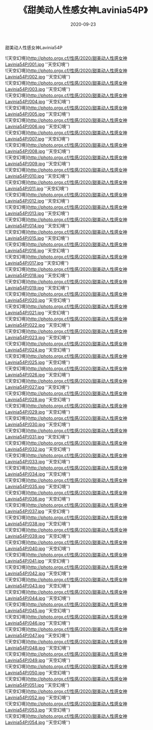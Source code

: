 ﻿---
layout: post
title:  《甜美动人性感女神Lavinia54P》
date:   2020-09-23
img: http://photo.orgx.cf/性感/2020/甜美动人性感女神Lavinia54P/000.jpg
tags: [美女, 性感, 泳衣]
---

甜美动人性感女神Lavinia54P



![天空幻境](http://photo.orgx.cf/性感/2020/甜美动人性感女神Lavinia54P/001.jpg ''天空幻境'') <br>
![天空幻境](http://photo.orgx.cf/性感/2020/甜美动人性感女神Lavinia54P/002.jpg ''天空幻境'') <br>
![天空幻境](http://photo.orgx.cf/性感/2020/甜美动人性感女神Lavinia54P/003.jpg ''天空幻境'') <br>
![天空幻境](http://photo.orgx.cf/性感/2020/甜美动人性感女神Lavinia54P/004.jpg ''天空幻境'') <br>
![天空幻境](http://photo.orgx.cf/性感/2020/甜美动人性感女神Lavinia54P/005.jpg ''天空幻境'') <br>
![天空幻境](http://photo.orgx.cf/性感/2020/甜美动人性感女神Lavinia54P/006.jpg ''天空幻境'') <br>
![天空幻境](http://photo.orgx.cf/性感/2020/甜美动人性感女神Lavinia54P/007.jpg ''天空幻境'') <br>
![天空幻境](http://photo.orgx.cf/性感/2020/甜美动人性感女神Lavinia54P/008.jpg ''天空幻境'') <br>
![天空幻境](http://photo.orgx.cf/性感/2020/甜美动人性感女神Lavinia54P/009.jpg ''天空幻境'') <br>
![天空幻境](http://photo.orgx.cf/性感/2020/甜美动人性感女神Lavinia54P/010.jpg ''天空幻境'') <br>
![天空幻境](http://photo.orgx.cf/性感/2020/甜美动人性感女神Lavinia54P/011.jpg ''天空幻境'') <br>
![天空幻境](http://photo.orgx.cf/性感/2020/甜美动人性感女神Lavinia54P/012.jpg ''天空幻境'') <br>
![天空幻境](http://photo.orgx.cf/性感/2020/甜美动人性感女神Lavinia54P/013.jpg ''天空幻境'') <br>
![天空幻境](http://photo.orgx.cf/性感/2020/甜美动人性感女神Lavinia54P/014.jpg ''天空幻境'') <br>
![天空幻境](http://photo.orgx.cf/性感/2020/甜美动人性感女神Lavinia54P/015.jpg ''天空幻境'') <br>
![天空幻境](http://photo.orgx.cf/性感/2020/甜美动人性感女神Lavinia54P/016.jpg ''天空幻境'') <br>
![天空幻境](http://photo.orgx.cf/性感/2020/甜美动人性感女神Lavinia54P/017.jpg ''天空幻境'') <br>
![天空幻境](http://photo.orgx.cf/性感/2020/甜美动人性感女神Lavinia54P/018.jpg ''天空幻境'') <br>
![天空幻境](http://photo.orgx.cf/性感/2020/甜美动人性感女神Lavinia54P/019.jpg ''天空幻境'') <br>
![天空幻境](http://photo.orgx.cf/性感/2020/甜美动人性感女神Lavinia54P/020.jpg ''天空幻境'') <br>
![天空幻境](http://photo.orgx.cf/性感/2020/甜美动人性感女神Lavinia54P/021.jpg ''天空幻境'') <br>
![天空幻境](http://photo.orgx.cf/性感/2020/甜美动人性感女神Lavinia54P/022.jpg ''天空幻境'') <br>
![天空幻境](http://photo.orgx.cf/性感/2020/甜美动人性感女神Lavinia54P/023.jpg ''天空幻境'') <br>
![天空幻境](http://photo.orgx.cf/性感/2020/甜美动人性感女神Lavinia54P/024.jpg ''天空幻境'') <br>
![天空幻境](http://photo.orgx.cf/性感/2020/甜美动人性感女神Lavinia54P/025.jpg ''天空幻境'') <br>
![天空幻境](http://photo.orgx.cf/性感/2020/甜美动人性感女神Lavinia54P/026.jpg ''天空幻境'') <br>
![天空幻境](http://photo.orgx.cf/性感/2020/甜美动人性感女神Lavinia54P/027.jpg ''天空幻境'') <br>
![天空幻境](http://photo.orgx.cf/性感/2020/甜美动人性感女神Lavinia54P/028.jpg ''天空幻境'') <br>
![天空幻境](http://photo.orgx.cf/性感/2020/甜美动人性感女神Lavinia54P/029.jpg ''天空幻境'') <br>
![天空幻境](http://photo.orgx.cf/性感/2020/甜美动人性感女神Lavinia54P/030.jpg ''天空幻境'') <br>
![天空幻境](http://photo.orgx.cf/性感/2020/甜美动人性感女神Lavinia54P/031.jpg ''天空幻境'') <br>
![天空幻境](http://photo.orgx.cf/性感/2020/甜美动人性感女神Lavinia54P/032.jpg ''天空幻境'') <br>
![天空幻境](http://photo.orgx.cf/性感/2020/甜美动人性感女神Lavinia54P/033.jpg ''天空幻境'') <br>
![天空幻境](http://photo.orgx.cf/性感/2020/甜美动人性感女神Lavinia54P/034.jpg ''天空幻境'') <br>
![天空幻境](http://photo.orgx.cf/性感/2020/甜美动人性感女神Lavinia54P/035.jpg ''天空幻境'') <br>
![天空幻境](http://photo.orgx.cf/性感/2020/甜美动人性感女神Lavinia54P/036.jpg ''天空幻境'') <br>
![天空幻境](http://photo.orgx.cf/性感/2020/甜美动人性感女神Lavinia54P/037.jpg ''天空幻境'') <br>
![天空幻境](http://photo.orgx.cf/性感/2020/甜美动人性感女神Lavinia54P/038.jpg ''天空幻境'') <br>
![天空幻境](http://photo.orgx.cf/性感/2020/甜美动人性感女神Lavinia54P/039.jpg ''天空幻境'') <br>
![天空幻境](http://photo.orgx.cf/性感/2020/甜美动人性感女神Lavinia54P/040.jpg ''天空幻境'') <br>
![天空幻境](http://photo.orgx.cf/性感/2020/甜美动人性感女神Lavinia54P/041.jpg ''天空幻境'') <br>
![天空幻境](http://photo.orgx.cf/性感/2020/甜美动人性感女神Lavinia54P/042.jpg ''天空幻境'') <br>
![天空幻境](http://photo.orgx.cf/性感/2020/甜美动人性感女神Lavinia54P/043.jpg ''天空幻境'') <br>
![天空幻境](http://photo.orgx.cf/性感/2020/甜美动人性感女神Lavinia54P/044.jpg ''天空幻境'') <br>
![天空幻境](http://photo.orgx.cf/性感/2020/甜美动人性感女神Lavinia54P/045.jpg ''天空幻境'') <br>
![天空幻境](http://photo.orgx.cf/性感/2020/甜美动人性感女神Lavinia54P/046.jpg ''天空幻境'') <br>
![天空幻境](http://photo.orgx.cf/性感/2020/甜美动人性感女神Lavinia54P/047.jpg ''天空幻境'') <br>
![天空幻境](http://photo.orgx.cf/性感/2020/甜美动人性感女神Lavinia54P/048.jpg ''天空幻境'') <br>
![天空幻境](http://photo.orgx.cf/性感/2020/甜美动人性感女神Lavinia54P/049.jpg ''天空幻境'') <br>
![天空幻境](http://photo.orgx.cf/性感/2020/甜美动人性感女神Lavinia54P/050.jpg ''天空幻境'') <br>
![天空幻境](http://photo.orgx.cf/性感/2020/甜美动人性感女神Lavinia54P/051.jpg ''天空幻境'') <br>
![天空幻境](http://photo.orgx.cf/性感/2020/甜美动人性感女神Lavinia54P/052.jpg ''天空幻境'') <br>
![天空幻境](http://photo.orgx.cf/性感/2020/甜美动人性感女神Lavinia54P/053.jpg ''天空幻境'') <br>
![天空幻境](http://photo.orgx.cf/性感/2020/甜美动人性感女神Lavinia54P/054.jpg ''天空幻境'') <br>